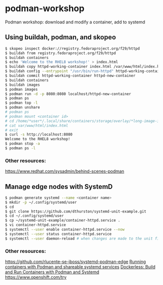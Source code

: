 # podman-workshop
Podman workshop: download and modify a container, add to systemd

## Using buildah, podman, and skopeo
```bash
$ skopeo inspect docker://registry.fedoraproject.org/f29/httpd
$ buildah from registry.fedoraproject.org/f29/httpd
$ buildah containers
$ echo 'Welcome to the RHEL8 workshop!' > index.html
$ buildah copy httpd-working-container index.html /var/www/html/index.html
$ buildah config --entrypoint "/usr/bin/run-httpd" httpd-working-container
$ buildah commit httpd-working-container httpd-new-container
$ buildah containers
$ buildah images
$ podman images
$ podman run -d -p 8080:8080 localhost/httpd-new-container
$ podman ps
$ podman top -l
$ podman unshare
# podman ps
# podman mount <container id>
# cd /home/*user*/.local/share/containers/storage/overlay/*long-image-id*/merged
# cat var/www/html/index.html
# exit
$ curl -s http://localhost:8080
Welcome to the RHEL8 workshop!
$ podman stop -a
$ podman ps -l
```
### Other resources:
https://www.redhat.com/sysadmin/behind-scenes-podman

## Manage edge nodes with SystemD
```bash
$ podman generate systemd --name <container name>
$ mkdir -p ~/.config/systemd/user
$ cd
$ git clone https://github.com/dthurston/systemd-unit-example.git
$ cd ~/.config/systemd/user
$ cp ~/systemd-unit-example/container-httpd.service .
$ vi container-httpd.service
$ systemctl --user enable container-httpd.service --now
$ systemctl --user status container-httpd.service
$ systemctl --user daemon-reload # when changes are made to the unit file and it is currently running
```
### Other resources:
https://github.com/rlucente-se-jboss/systemd-podman-edge
[Running containers with Podman and shareable systemd services](https://www.redhat.com/sysadmin/podman-shareable-systemd-services)
[Dockerless: Build and Run Containers with Podman and Systemd](https://www.youtube.com/watch?v=RfL_CjXfQds)
https://www.openshift.com/try
